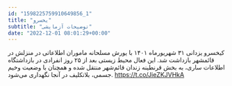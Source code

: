 ```yaml
---
id: "1598225759910649856_1"
title: "یخسرو"
subtitle: "توضیحات آزمایشی"
date: "2022-12-01 08:01:29+00:00"
---
```

کیخسرو یزدانی ۳۱ شهریورماه ۱۴۰۱ با یورش مسلحانه ماموران اطلاعاتی در منزلش در قائمشهر بازداشت شد. این فعال محیط زیستی بعد از ۲۵ روز انفرادی در بازداشتگاه اطلاعات ساری، به بخش قرنطینه زندان قائم‌شهر منتقل شده و همچنان با وضعیت وخیم جسمی، بلاتکلیف در آنجا نگهداری می‌شود. https://t.co/JieZKJVHkA

